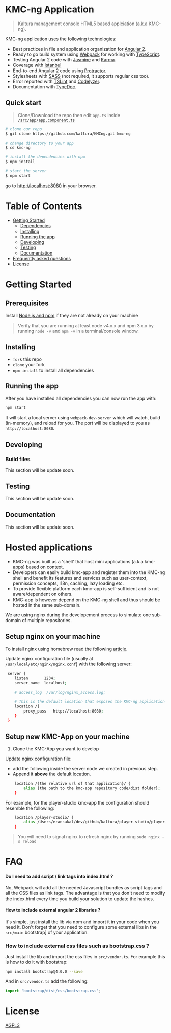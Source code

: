 # KMC-ng Application

> Kaltura management console HTML5 based applciation (a.k.a KMC-ng).
  
KMC-ng application uses the following technologies: 
* Best practices in file and application organization for [Angular 2](https://angular.io/).
* Ready to go build system using [Webpack](https://webpack.github.io/docs/) for working with [TypeScript](http://www.typescriptlang.org/).
* Testing Angular 2 code with [Jasmine](http://jasmine.github.io/) and [Karma](http://karma-runner.github.io/).
* Coverage with [Istanbul](https://github.com/gotwarlost/istanbul)
* End-to-end Angular 2 code using [Protractor](https://angular.github.io/protractor/).
* Stylesheets with [SASS](http://sass-lang.com/) (not required, it supports regular css too).
* Error reported with [TSLint](http://palantir.github.io/tslint/) and [Codelyzer](https://github.com/mgechev/codelyzer).
* Documentation with [TypeDoc](http://typedoc.io/).


## Quick start

> Clone/Download the repo then edit `app.ts` inside [`/src/app/app.component.ts`](/src/app/app.component.ts)

```bash
# clone our repo
$ git clone https://github.com/kaltura/KMCng.git kmc-ng

# change directory to your app
$ cd kmc-ng

# install the dependencies with npm
$ npm install

# start the server
$ npm start
```
go to [http://localhost:8080](http://localhost:8080) in your browser.

# Table of Contents

* [Getting Started](#getting-started)
    * [Dependencies](#dependencies)
    * [Installing](#installing)
    * [Running the app](#running-the-app)
    * [Developing](#developing)
    * [Testing](#testing)
    * [Documentation](#documentation)
* [Frequently asked questions](#faq)
* [License](#license)

# Getting Started

## Prerequisites

Install [Node.js and npm](https://nodejs.org/en/download/) if they are not already on your machine

> Verify that you are running at least node v4.x.x and npm 3.x.x by running `node -v` and `npm -v` in a terminal/console window. 

## Installing

* `fork` this repo
* `clone` your fork
* `npm install` to install all dependencies

## Running the app

After you have installed all dependencies you can now run the app with:

```bash
npm start
```

It will start a local server using `webpack-dev-server` which will watch, build (in-memory), and reload for you. The port will be displayed to you as `http://localhost:8080`.

## Developing

### Build files

This section will be update soon.

## Testing

This section will be update soon.

## Documentation

This section will be update soon.

# Hosted applications
- KMC-ng was built as a 'shell' that host mini applications (a.k.a kmc-apps) based on context. 
- Developers can easily build kmc-app and register them into the KMC-ng shell and benefit its features and services such as user-context, permission concepts, i18n, caching, lazy loading etc.
- To provide flexible platform each kmc-app is self-sufficient and is not aware/dependent on others.
- KMC-app is however depend on the KMC-ng shell and thus should be hosted in the same sub-domain. 

We are using nginx during the developement process to simulate one sub-domain of multiple repositories.

## Setup nginx on your machine
To install nginx using homebrew read the following [article](http://learnaholic.me/2012/10/10/installing-nginx-in-mac-os-x-mountain-lion/).

Update nginx configuration file (usually at ```/usr/local/etc/nginx/nginx.conf```) with the following server:

```bash
 server {
    listen       1234;
    server_name  localhost;

    # access_log  /var/log/nginx_access.log;

    # This is the default location that exposes the KMC-ng application served at 8080
    location /{
        proxy_pass   http://localhost:8080;
    }
 }
```

## Setup new KMC-App on your machine
1. Clone the KMC-App you want to develop

Update nginx configuration file:
* add the following inside the server node we created in previous step.
* Append it **above** the default location.

```bash
    location /{the relative url of that application}/ {
        alias {the path to the kmc-app repository code/dist folder};
    }
```

For example, for the player-studio kmc-app the configuration should resemble the following:
```bash
    location /player-studio/ {
        alias /Users/eransakal/dev/github/kaltura/player-studio/player-studio/app/;
    }
```

> You will need to signal nginx to refresh nginx by running ```sudo nginx -s reload```

# FAQ

#### Do I need to add script / link tags into index.html ?

No, Webpack will add all the needed Javascript bundles as script tags and all the CSS files as link tags. The advantage is that you don't need to modify the index.html every time you build your solution to update the hashes.

#### How to include external angular 2 libraries ?

It's simple, just install the lib via npm and import it in your code when you need it. Don't forget that you need to configure some external libs in the `src/main` bootstrap] of your application.

### How to include external css files such as bootstrap.css ?

Just install the lib and import the css files in `src/vendor.ts`. For example this is how to do it with bootstrap:

```sh
npm install bootstrap@4.0.0 --save
```

And in `src/vendor.ts` add the following:

```ts
import 'bootstrap/dist/css/bootstrap.css';
```

# License

[AGPL3](/LICENSE)
